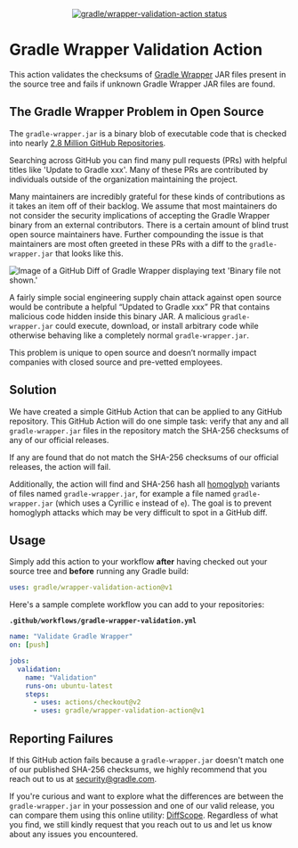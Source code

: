 <p align="center">
  <a href="https://github.com/gradle/wrapper-validation-action/actions"><img alt="gradle/wrapper-validation-action status" src="https://github.com/gradle/wrapper-validation-action/workflows/build-test/badge.svg"></a>
</p>

# Gradle Wrapper Validation Action

This action validates the checksums of [Gradle Wrapper](https://docs.gradle.org/current/userguide/gradle_wrapper.html) JAR files present in the source tree and fails if unknown Gradle Wrapper JAR files are found.

## The Gradle Wrapper Problem in Open Source

The `gradle-wrapper.jar` is a binary blob of executable code that is checked into nearly
[2.8 Million GitHub Repositories](https://github.com/search?l=&q=filename%3Agradle-wrapper.jar&type=Code).

Searching across GitHub you can find many pull requests (PRs) with helpful titles like 'Update to Gradle xxx'.
Many of these PRs are contributed by individuals outside of the organization maintaining the project.

Many maintainers are incredibly grateful for these kinds of contributions as it takes an item off of their backlog.
We assume that most maintainers do not consider the security implications of accepting the Gradle Wrapper binary from an external contributors.
There is a certain amount of blind trust open source maintainers have.
Further compounding the issue is that maintainers are most often greeted in these PRs with a diff to the `gradle-wrapper.jar` that looks like this.

![Image of a GitHub Diff of Gradle Wrapper displaying text 'Binary file not shown.'](https://user-images.githubusercontent.com/1323708/71915219-477d7780-3149-11ea-9254-90c80dbffb0a.png)

A fairly simple social engineering supply chain attack against open source would be contribute a helpful “Updated to Gradle xxx” PR that contains malicious code hidden inside this binary JAR.
A malicious `gradle-wrapper.jar` could execute, download, or install arbitrary code while otherwise behaving like a completely normal `gradle-wrapper.jar`.

This problem is unique to open source and doesn’t normally impact companies with closed source and pre-vetted employees.

## Solution

We have created a simple GitHub Action that can be applied to any GitHub repository.
This GitHub Action will do one simple task:
verify that any and all `gradle-wrapper.jar` files in the repository match the SHA-256 checksums of any of our official releases.

If any are found that do not match the SHA-256 checksums of our official releases, the action will fail.

Additionally, the action will find and SHA-256 hash all
[homoglyph](https://en.wikipedia.org/wiki/Homoglyph)
variants of files named `gradle-wrapper.jar`,
for example a file named `gradlе-wrapper.jar` (which uses a Cyrillic `е` instead of `e`).
The goal is to prevent homoglyph attacks which may be very difficult to spot in a GitHub diff.

## Usage

Simply add this action to your workflow **after** having checked out your source tree and **before** running any Gradle build:  

```yaml
uses: gradle/wrapper-validation-action@v1
```

Here's a sample complete workflow you can add to your repositories:

**`.github/workflows/gradle-wrapper-validation.yml`**
```yaml
name: "Validate Gradle Wrapper"
on: [push]

jobs:
  validation:
    name: "Validation"
    runs-on: ubuntu-latest
    steps:
      - uses: actions/checkout@v2
      - uses: gradle/wrapper-validation-action@v1
```

## Reporting Failures

If this GitHub action fails because a `gradle-wrapper.jar` doesn't match one of our published SHA-256 checksums,
we highly recommend that you reach out to us at [security@gradle.com](mailto:security@gradle.com).

If you're curious and want to explore what the differences are between the `gradle-wrapper.jar` in your possession
and one of our valid release, you can compare them using this online utility: [DiffScope](https://try.diffoscope.org/).
Regardless of what you find, we still kindly request that you reach out to us and let us know about any issues you encountered.
